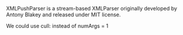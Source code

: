 XMLPushParser is a stream-based XMLParser originally developed by Antony Blakey and released under MIT license. 


We could use cull: instead of numArgs = 1